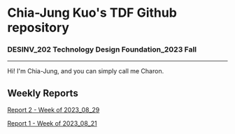 # Chia-Jung Kuo's TDF Github repository
### DESINV_202 Technology Design Foundation_2023 Fall
---
Hi! I'm Chia-Jung, and you can simply call me Charon.


## Weekly Reports

[Report 2 - Week of 2023_08_29](https://github.com/Berkeley-MDes/tdf-fa23-chiajungkuo/blob/main/weekly-reports/report2/2023_09_04-report.md)

[Report 1 - Week of 2023_08_21](https://github.com/Berkeley-MDes/tdf-fa23-chiajungkuo/blob/main/weekly-reports/report1/2023_08_28-report.md)


